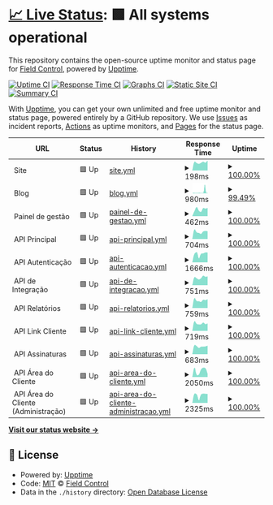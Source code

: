 # [📈 Live Status](https://status.fieldcontrol.com.br): <!--live status--> **🟩 All systems operational**

This repository contains the open-source uptime monitor and status page for [Field Control](https://fieldcontrol.com.br), powered by [Upptime](https://github.com/upptime/upptime).

[![Uptime CI](https://github.com/FieldControl/status/workflows/Uptime%20CI/badge.svg)](https://github.com/FieldControl/status/actions?query=workflow%3A%22Uptime+CI%22)
[![Response Time CI](https://github.com/FieldControl/status/workflows/Response%20Time%20CI/badge.svg)](https://github.com/FieldControl/status/actions?query=workflow%3A%22Response+Time+CI%22)
[![Graphs CI](https://github.com/FieldControl/status/workflows/Graphs%20CI/badge.svg)](https://github.com/FieldControl/status/actions?query=workflow%3A%22Graphs+CI%22)
[![Static Site CI](https://github.com/FieldControl/status/workflows/Static%20Site%20CI/badge.svg)](https://github.com/FieldControl/status/actions?query=workflow%3A%22Static+Site+CI%22)
[![Summary CI](https://github.com/FieldControl/status/workflows/Summary%20CI/badge.svg)](https://github.com/FieldControl/status/actions?query=workflow%3A%22Summary+CI%22)

With [Upptime](https://upptime.js.org), you can get your own unlimited and free uptime monitor and status page, powered entirely by a GitHub repository. We use [Issues](https://github.com/FieldControl/status/issues) as incident reports, [Actions](https://github.com/FieldControl/status/actions) as uptime monitors, and [Pages](https://status.fieldcontrol.com.br) for the status page.

<!--start: status pages-->
<!-- This summary is generated by Upptime (https://github.com/upptime/upptime) -->
<!-- Do not edit this manually, your changes will be overwritten -->
<!-- prettier-ignore -->
| URL | Status | History | Response Time | Uptime |
| --- | ------ | ------- | ------------- | ------ |
| <img alt="" src="https://app.fieldcontrol.com.br/favicon.ico" height="13"> Site | 🟩 Up | [site.yml](https://github.com/FieldControl/status/commits/HEAD/history/site.yml) | <details><summary><img alt="Response time graph" src="./graphs/site/response-time-week.png" height="20"> 198ms</summary><br><a href="https://status.fieldcontrol.com.br/history/site"><img alt="Response time 189" src="https://img.shields.io/endpoint?url=https%3A%2F%2Fraw.githubusercontent.com%2FFieldControl%2Fstatus%2FHEAD%2Fapi%2Fsite%2Fresponse-time.json"></a><br><a href="https://status.fieldcontrol.com.br/history/site"><img alt="24-hour response time 243" src="https://img.shields.io/endpoint?url=https%3A%2F%2Fraw.githubusercontent.com%2FFieldControl%2Fstatus%2FHEAD%2Fapi%2Fsite%2Fresponse-time-day.json"></a><br><a href="https://status.fieldcontrol.com.br/history/site"><img alt="7-day response time 198" src="https://img.shields.io/endpoint?url=https%3A%2F%2Fraw.githubusercontent.com%2FFieldControl%2Fstatus%2FHEAD%2Fapi%2Fsite%2Fresponse-time-week.json"></a><br><a href="https://status.fieldcontrol.com.br/history/site"><img alt="30-day response time 248" src="https://img.shields.io/endpoint?url=https%3A%2F%2Fraw.githubusercontent.com%2FFieldControl%2Fstatus%2FHEAD%2Fapi%2Fsite%2Fresponse-time-month.json"></a><br><a href="https://status.fieldcontrol.com.br/history/site"><img alt="1-year response time 201" src="https://img.shields.io/endpoint?url=https%3A%2F%2Fraw.githubusercontent.com%2FFieldControl%2Fstatus%2FHEAD%2Fapi%2Fsite%2Fresponse-time-year.json"></a></details> | <details><summary><a href="https://status.fieldcontrol.com.br/history/site">100.00%</a></summary><a href="https://status.fieldcontrol.com.br/history/site"><img alt="All-time uptime 100.00%" src="https://img.shields.io/endpoint?url=https%3A%2F%2Fraw.githubusercontent.com%2FFieldControl%2Fstatus%2FHEAD%2Fapi%2Fsite%2Fuptime.json"></a><br><a href="https://status.fieldcontrol.com.br/history/site"><img alt="24-hour uptime 100.00%" src="https://img.shields.io/endpoint?url=https%3A%2F%2Fraw.githubusercontent.com%2FFieldControl%2Fstatus%2FHEAD%2Fapi%2Fsite%2Fuptime-day.json"></a><br><a href="https://status.fieldcontrol.com.br/history/site"><img alt="7-day uptime 100.00%" src="https://img.shields.io/endpoint?url=https%3A%2F%2Fraw.githubusercontent.com%2FFieldControl%2Fstatus%2FHEAD%2Fapi%2Fsite%2Fuptime-week.json"></a><br><a href="https://status.fieldcontrol.com.br/history/site"><img alt="30-day uptime 100.00%" src="https://img.shields.io/endpoint?url=https%3A%2F%2Fraw.githubusercontent.com%2FFieldControl%2Fstatus%2FHEAD%2Fapi%2Fsite%2Fuptime-month.json"></a><br><a href="https://status.fieldcontrol.com.br/history/site"><img alt="1-year uptime 100.00%" src="https://img.shields.io/endpoint?url=https%3A%2F%2Fraw.githubusercontent.com%2FFieldControl%2Fstatus%2FHEAD%2Fapi%2Fsite%2Fuptime-year.json"></a></details>
| <img alt="" src="https://app.fieldcontrol.com.br/favicon.ico" height="13"> Blog | 🟩 Up | [blog.yml](https://github.com/FieldControl/status/commits/HEAD/history/blog.yml) | <details><summary><img alt="Response time graph" src="./graphs/blog/response-time-week.png" height="20"> 980ms</summary><br><a href="https://status.fieldcontrol.com.br/history/blog"><img alt="Response time 918" src="https://img.shields.io/endpoint?url=https%3A%2F%2Fraw.githubusercontent.com%2FFieldControl%2Fstatus%2FHEAD%2Fapi%2Fblog%2Fresponse-time.json"></a><br><a href="https://status.fieldcontrol.com.br/history/blog"><img alt="24-hour response time 244" src="https://img.shields.io/endpoint?url=https%3A%2F%2Fraw.githubusercontent.com%2FFieldControl%2Fstatus%2FHEAD%2Fapi%2Fblog%2Fresponse-time-day.json"></a><br><a href="https://status.fieldcontrol.com.br/history/blog"><img alt="7-day response time 980" src="https://img.shields.io/endpoint?url=https%3A%2F%2Fraw.githubusercontent.com%2FFieldControl%2Fstatus%2FHEAD%2Fapi%2Fblog%2Fresponse-time-week.json"></a><br><a href="https://status.fieldcontrol.com.br/history/blog"><img alt="30-day response time 558" src="https://img.shields.io/endpoint?url=https%3A%2F%2Fraw.githubusercontent.com%2FFieldControl%2Fstatus%2FHEAD%2Fapi%2Fblog%2Fresponse-time-month.json"></a><br><a href="https://status.fieldcontrol.com.br/history/blog"><img alt="1-year response time 1052" src="https://img.shields.io/endpoint?url=https%3A%2F%2Fraw.githubusercontent.com%2FFieldControl%2Fstatus%2FHEAD%2Fapi%2Fblog%2Fresponse-time-year.json"></a></details> | <details><summary><a href="https://status.fieldcontrol.com.br/history/blog">99.49%</a></summary><a href="https://status.fieldcontrol.com.br/history/blog"><img alt="All-time uptime 99.68%" src="https://img.shields.io/endpoint?url=https%3A%2F%2Fraw.githubusercontent.com%2FFieldControl%2Fstatus%2FHEAD%2Fapi%2Fblog%2Fuptime.json"></a><br><a href="https://status.fieldcontrol.com.br/history/blog"><img alt="24-hour uptime 98.57%" src="https://img.shields.io/endpoint?url=https%3A%2F%2Fraw.githubusercontent.com%2FFieldControl%2Fstatus%2FHEAD%2Fapi%2Fblog%2Fuptime-day.json"></a><br><a href="https://status.fieldcontrol.com.br/history/blog"><img alt="7-day uptime 99.49%" src="https://img.shields.io/endpoint?url=https%3A%2F%2Fraw.githubusercontent.com%2FFieldControl%2Fstatus%2FHEAD%2Fapi%2Fblog%2Fuptime-week.json"></a><br><a href="https://status.fieldcontrol.com.br/history/blog"><img alt="30-day uptime 99.79%" src="https://img.shields.io/endpoint?url=https%3A%2F%2Fraw.githubusercontent.com%2FFieldControl%2Fstatus%2FHEAD%2Fapi%2Fblog%2Fuptime-month.json"></a><br><a href="https://status.fieldcontrol.com.br/history/blog"><img alt="1-year uptime 99.57%" src="https://img.shields.io/endpoint?url=https%3A%2F%2Fraw.githubusercontent.com%2FFieldControl%2Fstatus%2FHEAD%2Fapi%2Fblog%2Fuptime-year.json"></a></details>
| <img alt="" src="https://app.fieldcontrol.com.br/favicon.ico" height="13"> Painel de gestão | 🟩 Up | [painel-de-gestao.yml](https://github.com/FieldControl/status/commits/HEAD/history/painel-de-gestao.yml) | <details><summary><img alt="Response time graph" src="./graphs/painel-de-gestao/response-time-week.png" height="20"> 462ms</summary><br><a href="https://status.fieldcontrol.com.br/history/painel-de-gestao"><img alt="Response time 436" src="https://img.shields.io/endpoint?url=https%3A%2F%2Fraw.githubusercontent.com%2FFieldControl%2Fstatus%2FHEAD%2Fapi%2Fpainel-de-gestao%2Fresponse-time.json"></a><br><a href="https://status.fieldcontrol.com.br/history/painel-de-gestao"><img alt="24-hour response time 558" src="https://img.shields.io/endpoint?url=https%3A%2F%2Fraw.githubusercontent.com%2FFieldControl%2Fstatus%2FHEAD%2Fapi%2Fpainel-de-gestao%2Fresponse-time-day.json"></a><br><a href="https://status.fieldcontrol.com.br/history/painel-de-gestao"><img alt="7-day response time 462" src="https://img.shields.io/endpoint?url=https%3A%2F%2Fraw.githubusercontent.com%2FFieldControl%2Fstatus%2FHEAD%2Fapi%2Fpainel-de-gestao%2Fresponse-time-week.json"></a><br><a href="https://status.fieldcontrol.com.br/history/painel-de-gestao"><img alt="30-day response time 513" src="https://img.shields.io/endpoint?url=https%3A%2F%2Fraw.githubusercontent.com%2FFieldControl%2Fstatus%2FHEAD%2Fapi%2Fpainel-de-gestao%2Fresponse-time-month.json"></a><br><a href="https://status.fieldcontrol.com.br/history/painel-de-gestao"><img alt="1-year response time 456" src="https://img.shields.io/endpoint?url=https%3A%2F%2Fraw.githubusercontent.com%2FFieldControl%2Fstatus%2FHEAD%2Fapi%2Fpainel-de-gestao%2Fresponse-time-year.json"></a></details> | <details><summary><a href="https://status.fieldcontrol.com.br/history/painel-de-gestao">100.00%</a></summary><a href="https://status.fieldcontrol.com.br/history/painel-de-gestao"><img alt="All-time uptime 100.00%" src="https://img.shields.io/endpoint?url=https%3A%2F%2Fraw.githubusercontent.com%2FFieldControl%2Fstatus%2FHEAD%2Fapi%2Fpainel-de-gestao%2Fuptime.json"></a><br><a href="https://status.fieldcontrol.com.br/history/painel-de-gestao"><img alt="24-hour uptime 100.00%" src="https://img.shields.io/endpoint?url=https%3A%2F%2Fraw.githubusercontent.com%2FFieldControl%2Fstatus%2FHEAD%2Fapi%2Fpainel-de-gestao%2Fuptime-day.json"></a><br><a href="https://status.fieldcontrol.com.br/history/painel-de-gestao"><img alt="7-day uptime 100.00%" src="https://img.shields.io/endpoint?url=https%3A%2F%2Fraw.githubusercontent.com%2FFieldControl%2Fstatus%2FHEAD%2Fapi%2Fpainel-de-gestao%2Fuptime-week.json"></a><br><a href="https://status.fieldcontrol.com.br/history/painel-de-gestao"><img alt="30-day uptime 100.00%" src="https://img.shields.io/endpoint?url=https%3A%2F%2Fraw.githubusercontent.com%2FFieldControl%2Fstatus%2FHEAD%2Fapi%2Fpainel-de-gestao%2Fuptime-month.json"></a><br><a href="https://status.fieldcontrol.com.br/history/painel-de-gestao"><img alt="1-year uptime 100.00%" src="https://img.shields.io/endpoint?url=https%3A%2F%2Fraw.githubusercontent.com%2FFieldControl%2Fstatus%2FHEAD%2Fapi%2Fpainel-de-gestao%2Fuptime-year.json"></a></details>
| <img alt="" src="https://favicons.githubusercontent.com/null" height="13"> API Principal | 🟩 Up | [api-principal.yml](https://github.com/FieldControl/status/commits/HEAD/history/api-principal.yml) | <details><summary><img alt="Response time graph" src="./graphs/api-principal/response-time-week.png" height="20"> 704ms</summary><br><a href="https://status.fieldcontrol.com.br/history/api-principal"><img alt="Response time 784" src="https://img.shields.io/endpoint?url=https%3A%2F%2Fraw.githubusercontent.com%2FFieldControl%2Fstatus%2FHEAD%2Fapi%2Fapi-principal%2Fresponse-time.json"></a><br><a href="https://status.fieldcontrol.com.br/history/api-principal"><img alt="24-hour response time 759" src="https://img.shields.io/endpoint?url=https%3A%2F%2Fraw.githubusercontent.com%2FFieldControl%2Fstatus%2FHEAD%2Fapi%2Fapi-principal%2Fresponse-time-day.json"></a><br><a href="https://status.fieldcontrol.com.br/history/api-principal"><img alt="7-day response time 704" src="https://img.shields.io/endpoint?url=https%3A%2F%2Fraw.githubusercontent.com%2FFieldControl%2Fstatus%2FHEAD%2Fapi%2Fapi-principal%2Fresponse-time-week.json"></a><br><a href="https://status.fieldcontrol.com.br/history/api-principal"><img alt="30-day response time 730" src="https://img.shields.io/endpoint?url=https%3A%2F%2Fraw.githubusercontent.com%2FFieldControl%2Fstatus%2FHEAD%2Fapi%2Fapi-principal%2Fresponse-time-month.json"></a><br><a href="https://status.fieldcontrol.com.br/history/api-principal"><img alt="1-year response time 796" src="https://img.shields.io/endpoint?url=https%3A%2F%2Fraw.githubusercontent.com%2FFieldControl%2Fstatus%2FHEAD%2Fapi%2Fapi-principal%2Fresponse-time-year.json"></a></details> | <details><summary><a href="https://status.fieldcontrol.com.br/history/api-principal">100.00%</a></summary><a href="https://status.fieldcontrol.com.br/history/api-principal"><img alt="All-time uptime 100.00%" src="https://img.shields.io/endpoint?url=https%3A%2F%2Fraw.githubusercontent.com%2FFieldControl%2Fstatus%2FHEAD%2Fapi%2Fapi-principal%2Fuptime.json"></a><br><a href="https://status.fieldcontrol.com.br/history/api-principal"><img alt="24-hour uptime 100.00%" src="https://img.shields.io/endpoint?url=https%3A%2F%2Fraw.githubusercontent.com%2FFieldControl%2Fstatus%2FHEAD%2Fapi%2Fapi-principal%2Fuptime-day.json"></a><br><a href="https://status.fieldcontrol.com.br/history/api-principal"><img alt="7-day uptime 100.00%" src="https://img.shields.io/endpoint?url=https%3A%2F%2Fraw.githubusercontent.com%2FFieldControl%2Fstatus%2FHEAD%2Fapi%2Fapi-principal%2Fuptime-week.json"></a><br><a href="https://status.fieldcontrol.com.br/history/api-principal"><img alt="30-day uptime 100.00%" src="https://img.shields.io/endpoint?url=https%3A%2F%2Fraw.githubusercontent.com%2FFieldControl%2Fstatus%2FHEAD%2Fapi%2Fapi-principal%2Fuptime-month.json"></a><br><a href="https://status.fieldcontrol.com.br/history/api-principal"><img alt="1-year uptime 100.00%" src="https://img.shields.io/endpoint?url=https%3A%2F%2Fraw.githubusercontent.com%2FFieldControl%2Fstatus%2FHEAD%2Fapi%2Fapi-principal%2Fuptime-year.json"></a></details>
| <img alt="" src="https://favicons.githubusercontent.com/null" height="13"> API Autenticação | 🟩 Up | [api-autenticacao.yml](https://github.com/FieldControl/status/commits/HEAD/history/api-autenticacao.yml) | <details><summary><img alt="Response time graph" src="./graphs/api-autenticacao/response-time-week.png" height="20"> 1666ms</summary><br><a href="https://status.fieldcontrol.com.br/history/api-autenticacao"><img alt="Response time 1342" src="https://img.shields.io/endpoint?url=https%3A%2F%2Fraw.githubusercontent.com%2FFieldControl%2Fstatus%2FHEAD%2Fapi%2Fapi-autenticacao%2Fresponse-time.json"></a><br><a href="https://status.fieldcontrol.com.br/history/api-autenticacao"><img alt="24-hour response time 1918" src="https://img.shields.io/endpoint?url=https%3A%2F%2Fraw.githubusercontent.com%2FFieldControl%2Fstatus%2FHEAD%2Fapi%2Fapi-autenticacao%2Fresponse-time-day.json"></a><br><a href="https://status.fieldcontrol.com.br/history/api-autenticacao"><img alt="7-day response time 1666" src="https://img.shields.io/endpoint?url=https%3A%2F%2Fraw.githubusercontent.com%2FFieldControl%2Fstatus%2FHEAD%2Fapi%2Fapi-autenticacao%2Fresponse-time-week.json"></a><br><a href="https://status.fieldcontrol.com.br/history/api-autenticacao"><img alt="30-day response time 1803" src="https://img.shields.io/endpoint?url=https%3A%2F%2Fraw.githubusercontent.com%2FFieldControl%2Fstatus%2FHEAD%2Fapi%2Fapi-autenticacao%2Fresponse-time-month.json"></a><br><a href="https://status.fieldcontrol.com.br/history/api-autenticacao"><img alt="1-year response time 1453" src="https://img.shields.io/endpoint?url=https%3A%2F%2Fraw.githubusercontent.com%2FFieldControl%2Fstatus%2FHEAD%2Fapi%2Fapi-autenticacao%2Fresponse-time-year.json"></a></details> | <details><summary><a href="https://status.fieldcontrol.com.br/history/api-autenticacao">100.00%</a></summary><a href="https://status.fieldcontrol.com.br/history/api-autenticacao"><img alt="All-time uptime 100.00%" src="https://img.shields.io/endpoint?url=https%3A%2F%2Fraw.githubusercontent.com%2FFieldControl%2Fstatus%2FHEAD%2Fapi%2Fapi-autenticacao%2Fuptime.json"></a><br><a href="https://status.fieldcontrol.com.br/history/api-autenticacao"><img alt="24-hour uptime 100.00%" src="https://img.shields.io/endpoint?url=https%3A%2F%2Fraw.githubusercontent.com%2FFieldControl%2Fstatus%2FHEAD%2Fapi%2Fapi-autenticacao%2Fuptime-day.json"></a><br><a href="https://status.fieldcontrol.com.br/history/api-autenticacao"><img alt="7-day uptime 100.00%" src="https://img.shields.io/endpoint?url=https%3A%2F%2Fraw.githubusercontent.com%2FFieldControl%2Fstatus%2FHEAD%2Fapi%2Fapi-autenticacao%2Fuptime-week.json"></a><br><a href="https://status.fieldcontrol.com.br/history/api-autenticacao"><img alt="30-day uptime 100.00%" src="https://img.shields.io/endpoint?url=https%3A%2F%2Fraw.githubusercontent.com%2FFieldControl%2Fstatus%2FHEAD%2Fapi%2Fapi-autenticacao%2Fuptime-month.json"></a><br><a href="https://status.fieldcontrol.com.br/history/api-autenticacao"><img alt="1-year uptime 100.00%" src="https://img.shields.io/endpoint?url=https%3A%2F%2Fraw.githubusercontent.com%2FFieldControl%2Fstatus%2FHEAD%2Fapi%2Fapi-autenticacao%2Fuptime-year.json"></a></details>
| <img alt="" src="https://favicons.githubusercontent.com/null" height="13"> API de Integração | 🟩 Up | [api-de-integracao.yml](https://github.com/FieldControl/status/commits/HEAD/history/api-de-integracao.yml) | <details><summary><img alt="Response time graph" src="./graphs/api-de-integracao/response-time-week.png" height="20"> 751ms</summary><br><a href="https://status.fieldcontrol.com.br/history/api-de-integracao"><img alt="Response time 784" src="https://img.shields.io/endpoint?url=https%3A%2F%2Fraw.githubusercontent.com%2FFieldControl%2Fstatus%2FHEAD%2Fapi%2Fapi-de-integracao%2Fresponse-time.json"></a><br><a href="https://status.fieldcontrol.com.br/history/api-de-integracao"><img alt="24-hour response time 852" src="https://img.shields.io/endpoint?url=https%3A%2F%2Fraw.githubusercontent.com%2FFieldControl%2Fstatus%2FHEAD%2Fapi%2Fapi-de-integracao%2Fresponse-time-day.json"></a><br><a href="https://status.fieldcontrol.com.br/history/api-de-integracao"><img alt="7-day response time 751" src="https://img.shields.io/endpoint?url=https%3A%2F%2Fraw.githubusercontent.com%2FFieldControl%2Fstatus%2FHEAD%2Fapi%2Fapi-de-integracao%2Fresponse-time-week.json"></a><br><a href="https://status.fieldcontrol.com.br/history/api-de-integracao"><img alt="30-day response time 786" src="https://img.shields.io/endpoint?url=https%3A%2F%2Fraw.githubusercontent.com%2FFieldControl%2Fstatus%2FHEAD%2Fapi%2Fapi-de-integracao%2Fresponse-time-month.json"></a><br><a href="https://status.fieldcontrol.com.br/history/api-de-integracao"><img alt="1-year response time 802" src="https://img.shields.io/endpoint?url=https%3A%2F%2Fraw.githubusercontent.com%2FFieldControl%2Fstatus%2FHEAD%2Fapi%2Fapi-de-integracao%2Fresponse-time-year.json"></a></details> | <details><summary><a href="https://status.fieldcontrol.com.br/history/api-de-integracao">100.00%</a></summary><a href="https://status.fieldcontrol.com.br/history/api-de-integracao"><img alt="All-time uptime 100.00%" src="https://img.shields.io/endpoint?url=https%3A%2F%2Fraw.githubusercontent.com%2FFieldControl%2Fstatus%2FHEAD%2Fapi%2Fapi-de-integracao%2Fuptime.json"></a><br><a href="https://status.fieldcontrol.com.br/history/api-de-integracao"><img alt="24-hour uptime 100.00%" src="https://img.shields.io/endpoint?url=https%3A%2F%2Fraw.githubusercontent.com%2FFieldControl%2Fstatus%2FHEAD%2Fapi%2Fapi-de-integracao%2Fuptime-day.json"></a><br><a href="https://status.fieldcontrol.com.br/history/api-de-integracao"><img alt="7-day uptime 100.00%" src="https://img.shields.io/endpoint?url=https%3A%2F%2Fraw.githubusercontent.com%2FFieldControl%2Fstatus%2FHEAD%2Fapi%2Fapi-de-integracao%2Fuptime-week.json"></a><br><a href="https://status.fieldcontrol.com.br/history/api-de-integracao"><img alt="30-day uptime 100.00%" src="https://img.shields.io/endpoint?url=https%3A%2F%2Fraw.githubusercontent.com%2FFieldControl%2Fstatus%2FHEAD%2Fapi%2Fapi-de-integracao%2Fuptime-month.json"></a><br><a href="https://status.fieldcontrol.com.br/history/api-de-integracao"><img alt="1-year uptime 100.00%" src="https://img.shields.io/endpoint?url=https%3A%2F%2Fraw.githubusercontent.com%2FFieldControl%2Fstatus%2FHEAD%2Fapi%2Fapi-de-integracao%2Fuptime-year.json"></a></details>
| <img alt="" src="https://favicons.githubusercontent.com/null" height="13"> API Relatórios | 🟩 Up | [api-relatorios.yml](https://github.com/FieldControl/status/commits/HEAD/history/api-relatorios.yml) | <details><summary><img alt="Response time graph" src="./graphs/api-relatorios/response-time-week.png" height="20"> 759ms</summary><br><a href="https://status.fieldcontrol.com.br/history/api-relatorios"><img alt="Response time 824" src="https://img.shields.io/endpoint?url=https%3A%2F%2Fraw.githubusercontent.com%2FFieldControl%2Fstatus%2FHEAD%2Fapi%2Fapi-relatorios%2Fresponse-time.json"></a><br><a href="https://status.fieldcontrol.com.br/history/api-relatorios"><img alt="24-hour response time 853" src="https://img.shields.io/endpoint?url=https%3A%2F%2Fraw.githubusercontent.com%2FFieldControl%2Fstatus%2FHEAD%2Fapi%2Fapi-relatorios%2Fresponse-time-day.json"></a><br><a href="https://status.fieldcontrol.com.br/history/api-relatorios"><img alt="7-day response time 759" src="https://img.shields.io/endpoint?url=https%3A%2F%2Fraw.githubusercontent.com%2FFieldControl%2Fstatus%2FHEAD%2Fapi%2Fapi-relatorios%2Fresponse-time-week.json"></a><br><a href="https://status.fieldcontrol.com.br/history/api-relatorios"><img alt="30-day response time 755" src="https://img.shields.io/endpoint?url=https%3A%2F%2Fraw.githubusercontent.com%2FFieldControl%2Fstatus%2FHEAD%2Fapi%2Fapi-relatorios%2Fresponse-time-month.json"></a><br><a href="https://status.fieldcontrol.com.br/history/api-relatorios"><img alt="1-year response time 825" src="https://img.shields.io/endpoint?url=https%3A%2F%2Fraw.githubusercontent.com%2FFieldControl%2Fstatus%2FHEAD%2Fapi%2Fapi-relatorios%2Fresponse-time-year.json"></a></details> | <details><summary><a href="https://status.fieldcontrol.com.br/history/api-relatorios">100.00%</a></summary><a href="https://status.fieldcontrol.com.br/history/api-relatorios"><img alt="All-time uptime 100.00%" src="https://img.shields.io/endpoint?url=https%3A%2F%2Fraw.githubusercontent.com%2FFieldControl%2Fstatus%2FHEAD%2Fapi%2Fapi-relatorios%2Fuptime.json"></a><br><a href="https://status.fieldcontrol.com.br/history/api-relatorios"><img alt="24-hour uptime 100.00%" src="https://img.shields.io/endpoint?url=https%3A%2F%2Fraw.githubusercontent.com%2FFieldControl%2Fstatus%2FHEAD%2Fapi%2Fapi-relatorios%2Fuptime-day.json"></a><br><a href="https://status.fieldcontrol.com.br/history/api-relatorios"><img alt="7-day uptime 100.00%" src="https://img.shields.io/endpoint?url=https%3A%2F%2Fraw.githubusercontent.com%2FFieldControl%2Fstatus%2FHEAD%2Fapi%2Fapi-relatorios%2Fuptime-week.json"></a><br><a href="https://status.fieldcontrol.com.br/history/api-relatorios"><img alt="30-day uptime 100.00%" src="https://img.shields.io/endpoint?url=https%3A%2F%2Fraw.githubusercontent.com%2FFieldControl%2Fstatus%2FHEAD%2Fapi%2Fapi-relatorios%2Fuptime-month.json"></a><br><a href="https://status.fieldcontrol.com.br/history/api-relatorios"><img alt="1-year uptime 100.00%" src="https://img.shields.io/endpoint?url=https%3A%2F%2Fraw.githubusercontent.com%2FFieldControl%2Fstatus%2FHEAD%2Fapi%2Fapi-relatorios%2Fuptime-year.json"></a></details>
| <img alt="" src="https://favicons.githubusercontent.com/null" height="13"> API Link Cliente | 🟩 Up | [api-link-cliente.yml](https://github.com/FieldControl/status/commits/HEAD/history/api-link-cliente.yml) | <details><summary><img alt="Response time graph" src="./graphs/api-link-cliente/response-time-week.png" height="20"> 719ms</summary><br><a href="https://status.fieldcontrol.com.br/history/api-link-cliente"><img alt="Response time 1101" src="https://img.shields.io/endpoint?url=https%3A%2F%2Fraw.githubusercontent.com%2FFieldControl%2Fstatus%2FHEAD%2Fapi%2Fapi-link-cliente%2Fresponse-time.json"></a><br><a href="https://status.fieldcontrol.com.br/history/api-link-cliente"><img alt="24-hour response time 718" src="https://img.shields.io/endpoint?url=https%3A%2F%2Fraw.githubusercontent.com%2FFieldControl%2Fstatus%2FHEAD%2Fapi%2Fapi-link-cliente%2Fresponse-time-day.json"></a><br><a href="https://status.fieldcontrol.com.br/history/api-link-cliente"><img alt="7-day response time 719" src="https://img.shields.io/endpoint?url=https%3A%2F%2Fraw.githubusercontent.com%2FFieldControl%2Fstatus%2FHEAD%2Fapi%2Fapi-link-cliente%2Fresponse-time-week.json"></a><br><a href="https://status.fieldcontrol.com.br/history/api-link-cliente"><img alt="30-day response time 2498" src="https://img.shields.io/endpoint?url=https%3A%2F%2Fraw.githubusercontent.com%2FFieldControl%2Fstatus%2FHEAD%2Fapi%2Fapi-link-cliente%2Fresponse-time-month.json"></a><br><a href="https://status.fieldcontrol.com.br/history/api-link-cliente"><img alt="1-year response time 1014" src="https://img.shields.io/endpoint?url=https%3A%2F%2Fraw.githubusercontent.com%2FFieldControl%2Fstatus%2FHEAD%2Fapi%2Fapi-link-cliente%2Fresponse-time-year.json"></a></details> | <details><summary><a href="https://status.fieldcontrol.com.br/history/api-link-cliente">100.00%</a></summary><a href="https://status.fieldcontrol.com.br/history/api-link-cliente"><img alt="All-time uptime 99.99%" src="https://img.shields.io/endpoint?url=https%3A%2F%2Fraw.githubusercontent.com%2FFieldControl%2Fstatus%2FHEAD%2Fapi%2Fapi-link-cliente%2Fuptime.json"></a><br><a href="https://status.fieldcontrol.com.br/history/api-link-cliente"><img alt="24-hour uptime 100.00%" src="https://img.shields.io/endpoint?url=https%3A%2F%2Fraw.githubusercontent.com%2FFieldControl%2Fstatus%2FHEAD%2Fapi%2Fapi-link-cliente%2Fuptime-day.json"></a><br><a href="https://status.fieldcontrol.com.br/history/api-link-cliente"><img alt="7-day uptime 100.00%" src="https://img.shields.io/endpoint?url=https%3A%2F%2Fraw.githubusercontent.com%2FFieldControl%2Fstatus%2FHEAD%2Fapi%2Fapi-link-cliente%2Fuptime-week.json"></a><br><a href="https://status.fieldcontrol.com.br/history/api-link-cliente"><img alt="30-day uptime 99.84%" src="https://img.shields.io/endpoint?url=https%3A%2F%2Fraw.githubusercontent.com%2FFieldControl%2Fstatus%2FHEAD%2Fapi%2Fapi-link-cliente%2Fuptime-month.json"></a><br><a href="https://status.fieldcontrol.com.br/history/api-link-cliente"><img alt="1-year uptime 99.98%" src="https://img.shields.io/endpoint?url=https%3A%2F%2Fraw.githubusercontent.com%2FFieldControl%2Fstatus%2FHEAD%2Fapi%2Fapi-link-cliente%2Fuptime-year.json"></a></details>
| <img alt="" src="https://favicons.githubusercontent.com/null" height="13"> API Assinaturas | 🟩 Up | [api-assinaturas.yml](https://github.com/FieldControl/status/commits/HEAD/history/api-assinaturas.yml) | <details><summary><img alt="Response time graph" src="./graphs/api-assinaturas/response-time-week.png" height="20"> 683ms</summary><br><a href="https://status.fieldcontrol.com.br/history/api-assinaturas"><img alt="Response time 790" src="https://img.shields.io/endpoint?url=https%3A%2F%2Fraw.githubusercontent.com%2FFieldControl%2Fstatus%2FHEAD%2Fapi%2Fapi-assinaturas%2Fresponse-time.json"></a><br><a href="https://status.fieldcontrol.com.br/history/api-assinaturas"><img alt="24-hour response time 740" src="https://img.shields.io/endpoint?url=https%3A%2F%2Fraw.githubusercontent.com%2FFieldControl%2Fstatus%2FHEAD%2Fapi%2Fapi-assinaturas%2Fresponse-time-day.json"></a><br><a href="https://status.fieldcontrol.com.br/history/api-assinaturas"><img alt="7-day response time 683" src="https://img.shields.io/endpoint?url=https%3A%2F%2Fraw.githubusercontent.com%2FFieldControl%2Fstatus%2FHEAD%2Fapi%2Fapi-assinaturas%2Fresponse-time-week.json"></a><br><a href="https://status.fieldcontrol.com.br/history/api-assinaturas"><img alt="30-day response time 731" src="https://img.shields.io/endpoint?url=https%3A%2F%2Fraw.githubusercontent.com%2FFieldControl%2Fstatus%2FHEAD%2Fapi%2Fapi-assinaturas%2Fresponse-time-month.json"></a><br><a href="https://status.fieldcontrol.com.br/history/api-assinaturas"><img alt="1-year response time 798" src="https://img.shields.io/endpoint?url=https%3A%2F%2Fraw.githubusercontent.com%2FFieldControl%2Fstatus%2FHEAD%2Fapi%2Fapi-assinaturas%2Fresponse-time-year.json"></a></details> | <details><summary><a href="https://status.fieldcontrol.com.br/history/api-assinaturas">100.00%</a></summary><a href="https://status.fieldcontrol.com.br/history/api-assinaturas"><img alt="All-time uptime 100.00%" src="https://img.shields.io/endpoint?url=https%3A%2F%2Fraw.githubusercontent.com%2FFieldControl%2Fstatus%2FHEAD%2Fapi%2Fapi-assinaturas%2Fuptime.json"></a><br><a href="https://status.fieldcontrol.com.br/history/api-assinaturas"><img alt="24-hour uptime 100.00%" src="https://img.shields.io/endpoint?url=https%3A%2F%2Fraw.githubusercontent.com%2FFieldControl%2Fstatus%2FHEAD%2Fapi%2Fapi-assinaturas%2Fuptime-day.json"></a><br><a href="https://status.fieldcontrol.com.br/history/api-assinaturas"><img alt="7-day uptime 100.00%" src="https://img.shields.io/endpoint?url=https%3A%2F%2Fraw.githubusercontent.com%2FFieldControl%2Fstatus%2FHEAD%2Fapi%2Fapi-assinaturas%2Fuptime-week.json"></a><br><a href="https://status.fieldcontrol.com.br/history/api-assinaturas"><img alt="30-day uptime 100.00%" src="https://img.shields.io/endpoint?url=https%3A%2F%2Fraw.githubusercontent.com%2FFieldControl%2Fstatus%2FHEAD%2Fapi%2Fapi-assinaturas%2Fuptime-month.json"></a><br><a href="https://status.fieldcontrol.com.br/history/api-assinaturas"><img alt="1-year uptime 100.00%" src="https://img.shields.io/endpoint?url=https%3A%2F%2Fraw.githubusercontent.com%2FFieldControl%2Fstatus%2FHEAD%2Fapi%2Fapi-assinaturas%2Fuptime-year.json"></a></details>
| <img alt="" src="https://favicons.githubusercontent.com/null" height="13"> API Área do Cliente | 🟩 Up | [api-area-do-cliente.yml](https://github.com/FieldControl/status/commits/HEAD/history/api-area-do-cliente.yml) | <details><summary><img alt="Response time graph" src="./graphs/api-area-do-cliente/response-time-week.png" height="20"> 2050ms</summary><br><a href="https://status.fieldcontrol.com.br/history/api-area-do-cliente"><img alt="Response time 1737" src="https://img.shields.io/endpoint?url=https%3A%2F%2Fraw.githubusercontent.com%2FFieldControl%2Fstatus%2FHEAD%2Fapi%2Fapi-area-do-cliente%2Fresponse-time.json"></a><br><a href="https://status.fieldcontrol.com.br/history/api-area-do-cliente"><img alt="24-hour response time 1008" src="https://img.shields.io/endpoint?url=https%3A%2F%2Fraw.githubusercontent.com%2FFieldControl%2Fstatus%2FHEAD%2Fapi%2Fapi-area-do-cliente%2Fresponse-time-day.json"></a><br><a href="https://status.fieldcontrol.com.br/history/api-area-do-cliente"><img alt="7-day response time 2050" src="https://img.shields.io/endpoint?url=https%3A%2F%2Fraw.githubusercontent.com%2FFieldControl%2Fstatus%2FHEAD%2Fapi%2Fapi-area-do-cliente%2Fresponse-time-week.json"></a><br><a href="https://status.fieldcontrol.com.br/history/api-area-do-cliente"><img alt="30-day response time 2173" src="https://img.shields.io/endpoint?url=https%3A%2F%2Fraw.githubusercontent.com%2FFieldControl%2Fstatus%2FHEAD%2Fapi%2Fapi-area-do-cliente%2Fresponse-time-month.json"></a><br><a href="https://status.fieldcontrol.com.br/history/api-area-do-cliente"><img alt="1-year response time 1820" src="https://img.shields.io/endpoint?url=https%3A%2F%2Fraw.githubusercontent.com%2FFieldControl%2Fstatus%2FHEAD%2Fapi%2Fapi-area-do-cliente%2Fresponse-time-year.json"></a></details> | <details><summary><a href="https://status.fieldcontrol.com.br/history/api-area-do-cliente">100.00%</a></summary><a href="https://status.fieldcontrol.com.br/history/api-area-do-cliente"><img alt="All-time uptime 99.99%" src="https://img.shields.io/endpoint?url=https%3A%2F%2Fraw.githubusercontent.com%2FFieldControl%2Fstatus%2FHEAD%2Fapi%2Fapi-area-do-cliente%2Fuptime.json"></a><br><a href="https://status.fieldcontrol.com.br/history/api-area-do-cliente"><img alt="24-hour uptime 100.00%" src="https://img.shields.io/endpoint?url=https%3A%2F%2Fraw.githubusercontent.com%2FFieldControl%2Fstatus%2FHEAD%2Fapi%2Fapi-area-do-cliente%2Fuptime-day.json"></a><br><a href="https://status.fieldcontrol.com.br/history/api-area-do-cliente"><img alt="7-day uptime 100.00%" src="https://img.shields.io/endpoint?url=https%3A%2F%2Fraw.githubusercontent.com%2FFieldControl%2Fstatus%2FHEAD%2Fapi%2Fapi-area-do-cliente%2Fuptime-week.json"></a><br><a href="https://status.fieldcontrol.com.br/history/api-area-do-cliente"><img alt="30-day uptime 100.00%" src="https://img.shields.io/endpoint?url=https%3A%2F%2Fraw.githubusercontent.com%2FFieldControl%2Fstatus%2FHEAD%2Fapi%2Fapi-area-do-cliente%2Fuptime-month.json"></a><br><a href="https://status.fieldcontrol.com.br/history/api-area-do-cliente"><img alt="1-year uptime 99.99%" src="https://img.shields.io/endpoint?url=https%3A%2F%2Fraw.githubusercontent.com%2FFieldControl%2Fstatus%2FHEAD%2Fapi%2Fapi-area-do-cliente%2Fuptime-year.json"></a></details>
| <img alt="" src="https://favicons.githubusercontent.com/null" height="13"> API Área do Cliente (Administração) | 🟩 Up | [api-area-do-cliente-administracao.yml](https://github.com/FieldControl/status/commits/HEAD/history/api-area-do-cliente-administracao.yml) | <details><summary><img alt="Response time graph" src="./graphs/api-area-do-cliente-administracao/response-time-week.png" height="20"> 2325ms</summary><br><a href="https://status.fieldcontrol.com.br/history/api-area-do-cliente-administracao"><img alt="Response time 1757" src="https://img.shields.io/endpoint?url=https%3A%2F%2Fraw.githubusercontent.com%2FFieldControl%2Fstatus%2FHEAD%2Fapi%2Fapi-area-do-cliente-administracao%2Fresponse-time.json"></a><br><a href="https://status.fieldcontrol.com.br/history/api-area-do-cliente-administracao"><img alt="24-hour response time 2623" src="https://img.shields.io/endpoint?url=https%3A%2F%2Fraw.githubusercontent.com%2FFieldControl%2Fstatus%2FHEAD%2Fapi%2Fapi-area-do-cliente-administracao%2Fresponse-time-day.json"></a><br><a href="https://status.fieldcontrol.com.br/history/api-area-do-cliente-administracao"><img alt="7-day response time 2325" src="https://img.shields.io/endpoint?url=https%3A%2F%2Fraw.githubusercontent.com%2FFieldControl%2Fstatus%2FHEAD%2Fapi%2Fapi-area-do-cliente-administracao%2Fresponse-time-week.json"></a><br><a href="https://status.fieldcontrol.com.br/history/api-area-do-cliente-administracao"><img alt="30-day response time 2212" src="https://img.shields.io/endpoint?url=https%3A%2F%2Fraw.githubusercontent.com%2FFieldControl%2Fstatus%2FHEAD%2Fapi%2Fapi-area-do-cliente-administracao%2Fresponse-time-month.json"></a><br><a href="https://status.fieldcontrol.com.br/history/api-area-do-cliente-administracao"><img alt="1-year response time 1837" src="https://img.shields.io/endpoint?url=https%3A%2F%2Fraw.githubusercontent.com%2FFieldControl%2Fstatus%2FHEAD%2Fapi%2Fapi-area-do-cliente-administracao%2Fresponse-time-year.json"></a></details> | <details><summary><a href="https://status.fieldcontrol.com.br/history/api-area-do-cliente-administracao">100.00%</a></summary><a href="https://status.fieldcontrol.com.br/history/api-area-do-cliente-administracao"><img alt="All-time uptime 100.00%" src="https://img.shields.io/endpoint?url=https%3A%2F%2Fraw.githubusercontent.com%2FFieldControl%2Fstatus%2FHEAD%2Fapi%2Fapi-area-do-cliente-administracao%2Fuptime.json"></a><br><a href="https://status.fieldcontrol.com.br/history/api-area-do-cliente-administracao"><img alt="24-hour uptime 100.00%" src="https://img.shields.io/endpoint?url=https%3A%2F%2Fraw.githubusercontent.com%2FFieldControl%2Fstatus%2FHEAD%2Fapi%2Fapi-area-do-cliente-administracao%2Fuptime-day.json"></a><br><a href="https://status.fieldcontrol.com.br/history/api-area-do-cliente-administracao"><img alt="7-day uptime 100.00%" src="https://img.shields.io/endpoint?url=https%3A%2F%2Fraw.githubusercontent.com%2FFieldControl%2Fstatus%2FHEAD%2Fapi%2Fapi-area-do-cliente-administracao%2Fuptime-week.json"></a><br><a href="https://status.fieldcontrol.com.br/history/api-area-do-cliente-administracao"><img alt="30-day uptime 100.00%" src="https://img.shields.io/endpoint?url=https%3A%2F%2Fraw.githubusercontent.com%2FFieldControl%2Fstatus%2FHEAD%2Fapi%2Fapi-area-do-cliente-administracao%2Fuptime-month.json"></a><br><a href="https://status.fieldcontrol.com.br/history/api-area-do-cliente-administracao"><img alt="1-year uptime 100.00%" src="https://img.shields.io/endpoint?url=https%3A%2F%2Fraw.githubusercontent.com%2FFieldControl%2Fstatus%2FHEAD%2Fapi%2Fapi-area-do-cliente-administracao%2Fuptime-year.json"></a></details>

<!--end: status pages-->

[**Visit our status website →**](https://status.fieldcontrol.com.br)

## 📄 License

- Powered by: [Upptime](https://github.com/upptime/upptime)
- Code: [MIT](./LICENSE) © [Field Control](https://fieldcontrol.com.br)
- Data in the `./history` directory: [Open Database License](https://opendatacommons.org/licenses/odbl/1-0/)
